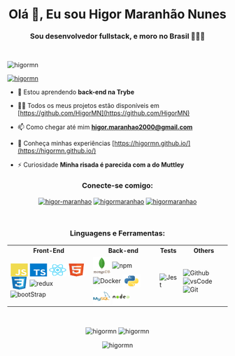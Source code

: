 <h1 align="center">Olá 👋, Eu sou Higor Maranhão Nunes</h1>
<h3 align="center">Sou desenvolvedor fullstack, e moro no Brasil 👨🏽‍💻</h3><br />

<p align="left"> <img src="https://komarev.com/ghpvc/?username=higormn&label=Profile%20views&color=0e75b6&style=flat" alt="higormn" /> </p>

<p align="left"> <a href="https://github.com/ryo-ma/github-profile-trophy"><img src="https://github-profile-trophy.vercel.app/?username=higormn" alt="higormn" /></a> </p>

- 🌱 Estou aprendendo **back-end na Trybe**

- 👨‍💻 Todos os meus projetos estão disponíveis em [https://github.com/HigorMN](https://github.com/HigorMN)

- 📫 Como chegar até mim **higor.maranhao2000@gmail.com**

- 📄 Conheça minhas experiências [https://higormn.github.io/](https://higormn.github.io/)

- ⚡ Curiosidade **Minha risada é parecida com a do Muttley**

<h3 align="center">Conecte-se comigo:</h3>
<p align="center">
<a href="https://linkedin.com/in/higor-maranhao" target="blank"><img align="center" src="https://raw.githubusercontent.com/rahuldkjain/github-profile-readme-generator/master/src/images/icons/Social/linked-in-alt.svg" alt="higor-maranhao" height="30" width="40" /></a>
<a href="https://instagram.com/higormaranhao" target="blank"><img align="center" src="https://raw.githubusercontent.com/rahuldkjain/github-profile-readme-generator/master/src/images/icons/Social/instagram.svg" alt="higormaranhao" height="30" width="40" /></a>
 <a href="mailto: higor.maranhao2000@gmail.com" target="blank"><img align="center" src="https://www.kibrispdr.org/data/601/gmail-icon-18.jpg" alt="higormaranhao" height="40" width="40" /></a>
</p>

<br />

<h3 align="center">Linguagens e Ferramentas:</h3>
<table align="center">
  <tr>
    <th>Front-End</th>
    <th>Back-end</th>
    <th>Tests</th>
    <th>Others</th>
  </tr>
  <tr>
    <td>
      <img align="center" alt="Js" height="30" width="40" src="https://raw.githubusercontent.com/devicons/devicon/master/icons/javascript/javascript-plain.svg">
      <img align="center" alt="Ts" height="30" width="40" src="https://raw.githubusercontent.com/devicons/devicon/master/icons/typescript/typescript-plain.svg">
      <img align="center" alt="React" height="30" width="40" src="https://raw.githubusercontent.com/devicons/devicon/master/icons/react/react-original.svg">
      <img align="center" alt="HTML" height="30" width="40" src="https://raw.githubusercontent.com/devicons/devicon/master/icons/html5/html5-original.svg">
      <img align="center" alt="CSS" height="30" width="40" src="https://raw.githubusercontent.com/devicons/devicon/master/icons/css3/css3-original.svg">
      <img align="center" alt="redux" height="30" width="40" src="https://cdn.jsdelivr.net/gh/devicons/devicon/icons/redux/redux-original.svg">
      <img align="center" alt="bootStrap" height="30" width="40" src="https://cdn.jsdelivr.net/gh/devicons/devicon/icons/bootstrap/bootstrap-original.svg">
    </td>
    <td>
       <img align="center" alt="mongodb" src="https://raw.githubusercontent.com/devicons/devicon/master/icons/mongodb/mongodb-original-wordmark.svg" width="40" height="40"/>
       <img align="center" alt="npm" height="30" width="40" src="https://cdn.jsdelivr.net/gh/devicons/devicon/icons/npm/npm-original-wordmark.svg">
       <img align="center" alt="Docker" height="30" width="40" src="https://cdn.jsdelivr.net/gh/devicons/devicon/icons/docker/docker-original-wordmark.svg">
       <img align="center" alt="Python" height="30" width="40" src="https://raw.githubusercontent.com/devicons/devicon/master/icons/python/python-original.svg">
       <img align="center" alt="mysql" src="https://raw.githubusercontent.com/devicons/devicon/master/icons/mysql/mysql-original-wordmark.svg" width="40" height="40"/>
       <img align="center" alt="nodejs" src="https://raw.githubusercontent.com/devicons/devicon/master/icons/nodejs/nodejs-original-wordmark.svg"  width="40" height="40"/>
    </td>
    <td>
       <img align="center" alt="Jest" height="30" width="40" src="https://cdn.jsdelivr.net/gh/devicons/devicon/icons/jest/jest-plain.svg">
    </td>
    <td>
       <img align="center" alt="Github" height="30" width="40" src="https://cdn.jsdelivr.net/gh/devicons/devicon/icons/github/github-original.svg">
       <img align="center" alt="vsCode" height="30" width="40" src="https://cdn.jsdelivr.net/gh/devicons/devicon/icons/vscode/vscode-original.svg">
       <img align="center" alt="Git" height="30" width="40" src="https://cdn.jsdelivr.net/gh/devicons/devicon/icons/git/git-original.svg">
    </td>
  </tr>
</table>

<br />

<p align="center"><img align="center" src="https://github-readme-streak-stats.herokuapp.com/?user=higormn&theme=dark" alt="higormn" width="300" />&nbsp;<img align="center" src="https://github-readme-stats.vercel.app/api?username=higormn&show_icons=true&theme=dark&locale=en" alt="higormn" width="300" /></p>

<p align="center"><img align="center" src="https://github-readme-stats.vercel.app/api/top-langs?username=higormn&show_icons=true&theme=dark&locale=en&layout=compact" alt="higormn" width="300" /></p>
